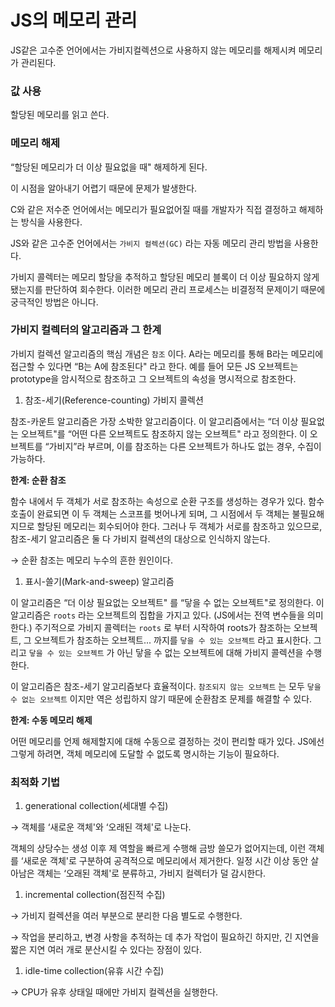 # JS의 메모리 관리

JS같은 고수준 언어에서는 가비지컬렉션으로 사용하지 않는 메모리를 해제시켜 메모리가 관리된다.

### 값 사용

할당된 메모리를 읽고 쓴다. 

### 메모리 해제

“할당된 메모리가 더 이상 필요없을 때" 해제하게 된다.

이 시점을 알아내기 어렵기 때문에 문제가 발생한다.

C와 같은 저수준 언어에서는 메모리가 필요없어질 때를 개발자가 직접 결정하고 해제하는 방식을 사용한다.

JS와 같은 고수준 언어에서는 `가비지 컬렉션(GC)` 라는 자동 메모리 관리 방법을 사용한다.

가비지 콜렉터는 메모리 할당을 추적하고 할당된 메모리 블록이 더 이상 필요하지 않게 됐는지를 판단하여 회수한다. 이러한 메모리 관리 프로세스는 비결정적 문제이기 때문에 궁극적인 방법은 아니다.

### 가비지 컬렉터의 알고리즘과 그 한계

가비지 컬렉션 알고리즘의 핵심 개념은 `참조` 이다. A라는 메모리를 통해 B라는 메모리에 접근할 수 있다면 “B는 A에 참조된다" 라고 한다. 예를 들어 모든 JS 오브젝트는 prototype을 암시적으로 참조하고 그 오브젝트의 속성을 명시적으로 참조한다.

1. 참조-세기(Reference-counting) 가비지 콜렉션

 참조-카운트 알고리즘은 가장 소박한 알고리즘이다. 이 알고리즘에서는 “더 이상 필요없는 오브젝트"를 “어떤 다른 오브젝트도 참조하지 않는 오브젝트" 라고 정의한다. 이 오브젝트를 “가비지”라 부르며, 이를 참조하는 다른 오브젝트가 하나도 없는 경우, 수집이 가능하다.

**한계: 순환 참조**

 함수 내에서 두 객체가 서로 참조하는 속성으로 순환 구조를 생성하는 경우가 있다. 함수 호출이 완료되면 이 두 객체는 스코프를 벗어나게 되며, 그 시점에서 두 객체는 불필요해지므로 할당된 메모리는 회수되어야 한다. 그러나 두 객체가 서로를 참조하고 있으므로, 참조-세기 알고리즘은 둘 다 가비지 컬렉션의 대상으로 인식하지 않는다.

→ 순환 참조는 메모리 누수의 흔한 원인이다.

1. 표시-쓸기(Mark-and-sweep) 알고리즘

 이 알고리즘은 “더 이상 필요없는 오브젝트" 를 “닿을 수 없는 오브젝트"로 정의한다. 이 알고리즘은 `roots` 라는 오브젝트의 집합을 가지고 있다. (JS에서는 전역 변수들을 의미한다.) 주기적으로 가비지 콜렉터는 `roots` 로 부터 시작하여 roots가 참조하는 오브젝트, 그 오브젝트가 참조하는 오브젝트... 까지를 `닿을 수 있는 오브젝트` 라고 표시한다. 그리고 `닿을 수 있는 오브젝트` 가 아닌 닿을 수 없는 오브젝트에 대해 가비지 콜렉션을 수행한다.

 이 알고리즘은 참조-세기 알고리즘보다 효율적이다. `참조되지 않는 오브젝트` 는 모두 `닿을 수 없는 오브젝트` 이지만 역은 성립하지 않기 때문에 순환참조 문제를 해결할 수 있다.

**한계: 수동 메모리 해제**

 어떤 메모리를 언제 해제할지에 대해 수동으로 결정하는 것이 편리할 때가 있다. JS에선 그렇게 하려면, 객체 메모리에 도달할 수 없도록 명시하는 기능이 필요하다.

### 최적화 기법

1. generational collection(세대별 수집)

→ 객체를 ‘새로운 객체'와 ‘오래된 객체'로 나눈다.

 객체의 상당수는 생성 이후 제 역할을 빠르게 수행해 금방 쓸모가 없어지는데, 이런 객체를 ‘새로운 객체'로 구분하여 공격적으로 메모리에서 제거한다. 일정 시간 이상 동안 살아남은 객체는 ‘오래된 객체'로 분류하고, 가비지 컬렉터가 덜 감시한다.

1. incremental collection(점진적 수집)

→ 가비지 컬렉션을 여러 부분으로 분리한 다음 별도로 수행한다.

→ 작업을 분리하고, 변경 사항을 추적하는 데 추가 작업이 필요하긴 하지만, 긴 지연을 짧은 지연 여러 개로 분산시킬 수 있다는 장점이 있다.

1. idle-time collection(유휴 시간 수집)

→ CPU가 유후 상태일 때에만 가비지 컬렉션을 실행한다.